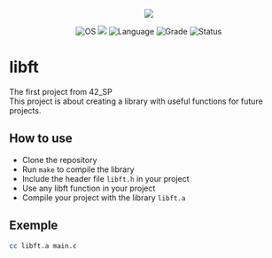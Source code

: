 <p align="center">
    <img src="https://game.42sp.org.br/static/assets/achievements/libfte.png">
</p>

<p align="center">
    <img src="https://img.shields.io/badge/OS-Linux-blue" alt="OS">
    <img src="https://img.shields.io/tokei/lines/github/JoaolSoares/libft_42?color=critical">
    <img src="https://img.shields.io/badge/Language-C%20%7C%20C%2B%2B-orange.svg" alt="Language">
    <img src="https://img.shields.io/badge/Grade-100%2F100-brightgreen.svg" alt="Grade">
    <img src="https://img.shields.io/badge/Status-Completed-brightgreen.svg" alt="Status">
</p>

# libft
The first project from 42_SP<br>
This project is about creating a library with useful functions for future projects.

## How to use
- Clone the repository
- Run `make` to compile the library
- Include the header file `libft.h` in your project
- Use any libft function in your project
- Compile your project with the library `libft.a`

## Exemple
```bash
cc libft.a main.c
```
